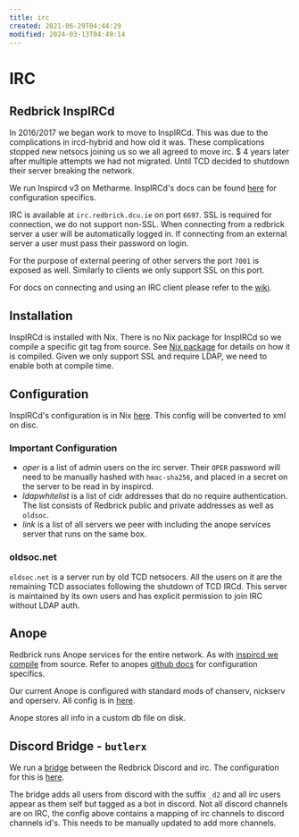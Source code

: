 ```yaml
---
title: irc
created: 2021-06-29T04:44:29
modified: 2024-03-13T04:49:14
---
```


# IRC

## Redbrick InspIRCd

In 2016/2017 we began work to move to InspIRCd. This was due to the complications in ircd-hybrid and how old it was. These complications stopped new netsocs joining us so we all agreed to move irc. $ 4 years later after multiple attempts we had not migrated. Until TCD decided to shutdown their server breaking the network.

We run Inspircd v3 on Metharme. InspIRCd's docs can be found [here](https://docs.inspircd.org/) for configuration specifics.

IRC is available at `irc.redbrick.dcu.ie` on port `6697`. SSL is required for connection, we do not support non-SSL. When connecting from a redbrick server a user will be automatically logged in. If connecting from an external server a user must pass their password on login.

For the purpose of external peering of other servers the port `7001` is exposed as well. Similarly to clients we only support SSL on this port.

For docs on connecting and using an IRC client please refer to the [wiki](https://wiki.redbrick.dcu.ie/index.php/IRC).

## Installation

InspIRCd is installed with Nix. There is no Nix package for InspIRCd so we compile a specific git tag from source. See [Nix package](https://github.com/redbrick/nix-configs/tree/master/packages/inspircd) for details on how it is compiled. Given we only support SSL and require LDAP, we need to enable both at compile time.

## Configuration

InspIRCd's configuration is in Nix [here](https://github.com/redbrick/nix-configs/blob/master/services/ircd/inspircd/conf.nix). This config will be converted to xml on disc.

### Important Configuration

- _oper_ is a list of admin users on the irc server. Their `OPER` password will need to be manually hashed with `hmac-sha256`, and placed in a secret on the server to be read in by inspircd.
- _ldapwhitelist_ is a list of cidr addresses that do no require authentication. The list consists of Redbrick public and private addresses as well as `oldsoc`.
- _link_ is a list of all servers we peer with including the anope services server that runs on the same box.

### oldsoc.net

`oldsoc.net` is a server run by old TCD netsocers. All the users on it are the remaining TCD associates following the shutdown of TCD IRCd. This server is maintained by its own users and has explicit permission to join IRC without LDAP auth.

## Anope

Redbrick runs Anope services for the entire network. As with [inspircd we compile](https://github.com/redbrick/nix-configs/tree/master/packages/inspircd) from source. Refer to anopes [github docs](https://github.com/anope/anope/tree/2.0/docs) for configuration specifics.

Our current Anope is configured with standard mods of chanserv, nickserv and operserv. All config is in [here](https://github.com/redbrick/nix-configs/tree/master/services/ircd/anope/confs).

Anope stores all info in a custom db file on disk.

## Discord Bridge - `butlerx`

We run a [bridge](https://github.com/qaisjp/go-discord-irc) between the Redbrick Discord and irc. The configuration for this is [here](https://github.com/redbrick/nix-configs/tree/master/services/ircd/discord/conf.nix).

The bridge adds all users from discord with the suffix `_d2` and all irc users appear as them self but tagged as a bot in discord. Not all discord channels are on IRC, the config above contains a mapping of irc channels to discord channels id's. This needs to be manually updated to add more channels.

